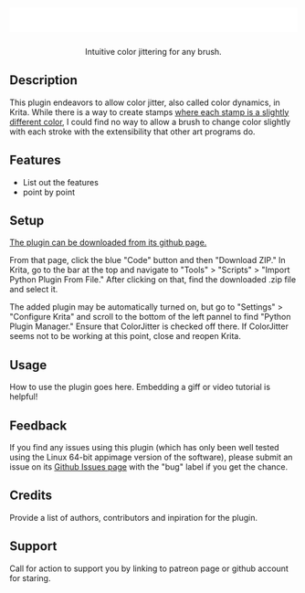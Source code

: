 <!DOCTYPE html>
<html lang="en">

<body>
  <a href="https://github.com/MalloryMiller/KritaColorJitter"><h1 align="center"> <img src="style.svg" alt="css-in-readme"> </h1></a>
  <p align="center">Intuitive color jittering for any brush.</p>

  <h2>Description</h2>
  <p>This plugin endeavors to allow color jitter, also called color dynamics, in Krita. While there is a way to create stamps <a href="https://www.youtube.com/watch?v=-WSQvjhjT3o">where each stamp is a slightly different color</a>, I could find no way to allow a brush to change color slightly with each stroke with the extensibility that other art programs do.</p>

  <h2>Features</h2>
  <ul>
    <li>List out the features</li>
    <li>point by point</li>
  </ul>

  <h2>Setup</h2>
  <p><a href="https://github.com/MalloryMiller/KritaColorJitter"> The plugin can be downloaded from its github page.</a> </p>
  <p>From that page, click the blue "Code" button and then "Download ZIP." In Krita, go to the bar at the top and navigate to "Tools" > "Scripts" > "Import Python Plugin From File." After clicking on that, find the downloaded .zip file and select it.</p>
  <p>The added plugin may be automatically turned on, but go to "Settings" > "Configure Krita" and scroll to the bottom of the left pannel to find "Python Plugin Manager." Ensure that ColorJitter is checked off there. If ColorJitter seems not to be working at this point, close and reopen Krita.</p>

  <h2>Usage</h2>
  <p>How to use the plugin goes here. Embedding a giff or video tutorial is helpful!</p>

  <h2>Feedback</h2>
  <p>If you find any issues using this plugin (which has only been well tested using the Linux 64-bit appimage version of the software), please submit an issue on its <a href="https://github.com/MalloryMiller/KritaColorJitter/issues">Github Issues page</a> with the "bug" label if you get the chance.</p>

  <h2>Credits</h2>
  <p>Provide a list of authors, contributors and inpiration for the plugin.</p>

  <h2>Support</h2>
  <p>Call for action to support you by linking to patreon page or github account for staring.</p>

</body>

</html>
